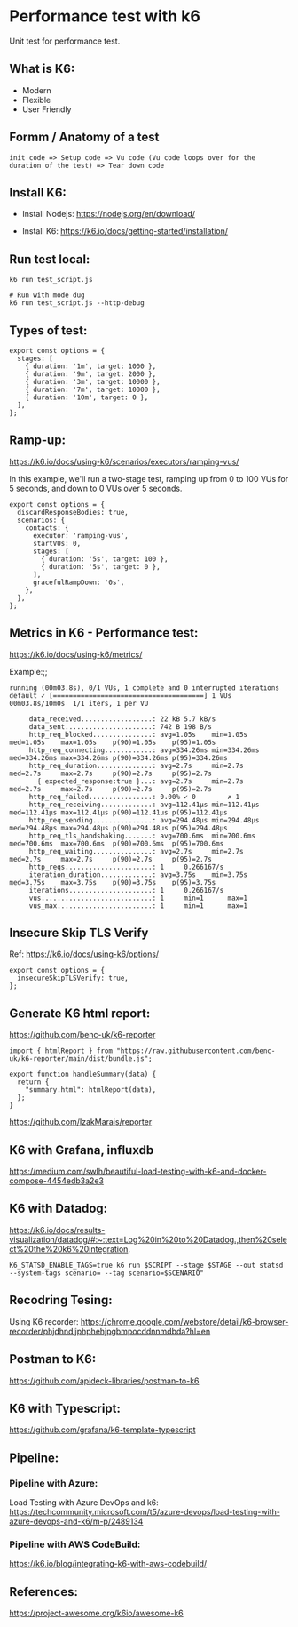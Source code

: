 # Performance test with k6

Unit test for performance test.

## What is K6:
+ Modern
+ Flexible
+ User Friendly

## Formm / Anatomy of a test

`init code => Setup code => Vu code (Vu code loops over for the duration of the test) => Tear down code`


## Install K6:

+ Install Nodejs: https://nodejs.org/en/download/

+ Install K6: https://k6.io/docs/getting-started/installation/

## Run test local:

```
k6 run test_script.js

# Run with mode dug
k6 run test_script.js --http-debug
```

## Types of test:

```
export const options = {
  stages: [
    { duration: '1m', target: 1000 },
    { duration: '9m', target: 2000 },
    { duration: '3m', target: 10000 },
    { duration: '7m', target: 10000 },
    { duration: '10m', target: 0 },
  ],
};
```

## Ramp-up:
https://k6.io/docs/using-k6/scenarios/executors/ramping-vus/

In this example, we'll run a two-stage test, ramping up from 0 to 100 VUs for 5 seconds, and down to 0 VUs over 5 seconds.

```
export const options = {
  discardResponseBodies: true,
  scenarios: {
    contacts: {
      executor: 'ramping-vus',
      startVUs: 0,
      stages: [
        { duration: '5s', target: 100 },
        { duration: '5s', target: 0 },
      ],
      gracefulRampDown: '0s',
    },
  },
};
```

## Metrics in K6 - Performance test:

https://k6.io/docs/using-k6/metrics/

Example:;;
```
running (00m03.8s), 0/1 VUs, 1 complete and 0 interrupted iterations
default ✓ [======================================] 1 VUs  00m03.8s/10m0s  1/1 iters, 1 per VU

     data_received..................: 22 kB 5.7 kB/s
     data_sent......................: 742 B 198 B/s
     http_req_blocked...............: avg=1.05s    min=1.05s    med=1.05s    max=1.05s    p(90)=1.05s    p(95)=1.05s
     http_req_connecting............: avg=334.26ms min=334.26ms med=334.26ms max=334.26ms p(90)=334.26ms p(95)=334.26ms
     http_req_duration..............: avg=2.7s     min=2.7s     med=2.7s     max=2.7s     p(90)=2.7s     p(95)=2.7s
       { expected_response:true }...: avg=2.7s     min=2.7s     med=2.7s     max=2.7s     p(90)=2.7s     p(95)=2.7s
     http_req_failed................: 0.00% ✓ 0        ✗ 1
     http_req_receiving.............: avg=112.41µs min=112.41µs med=112.41µs max=112.41µs p(90)=112.41µs p(95)=112.41µs
     http_req_sending...............: avg=294.48µs min=294.48µs med=294.48µs max=294.48µs p(90)=294.48µs p(95)=294.48µs
     http_req_tls_handshaking.......: avg=700.6ms  min=700.6ms  med=700.6ms  max=700.6ms  p(90)=700.6ms  p(95)=700.6ms
     http_req_waiting...............: avg=2.7s     min=2.7s     med=2.7s     max=2.7s     p(90)=2.7s     p(95)=2.7s
     http_reqs......................: 1     0.266167/s
     iteration_duration.............: avg=3.75s    min=3.75s    med=3.75s    max=3.75s    p(90)=3.75s    p(95)=3.75s
     iterations.....................: 1     0.266167/s
     vus............................: 1     min=1      max=1
     vus_max........................: 1     min=1      max=1
```
## Insecure Skip TLS Verify
Ref: https://k6.io/docs/using-k6/options/

```
export const options = {
  insecureSkipTLSVerify: true,
};
```

## Generate K6 html report:

https://github.com/benc-uk/k6-reporter

```
import { htmlReport } from "https://raw.githubusercontent.com/benc-uk/k6-reporter/main/dist/bundle.js";
````

```
export function handleSummary(data) {
  return {
    "summary.html": htmlReport(data),
  };
}
```
https://github.com/IzakMarais/reporter

## K6 with Grafana, influxdb
https://medium.com/swlh/beautiful-load-testing-with-k6-and-docker-compose-4454edb3a2e3

## K6 with Datadog:
https://k6.io/docs/results-visualization/datadog/#:~:text=Log%20in%20to%20Datadog.,then%20select%20the%20k6%20integration.

```
K6_STATSD_ENABLE_TAGS=true k6 run $SCRIPT --stage $STAGE --out statsd  --system-tags scenario= --tag scenario=$SCENARIO"
```


## Recodring Tesing:

Using K6 recorder: https://chrome.google.com/webstore/detail/k6-browser-recorder/phjdhndljphphehjpgbmpocddnnmdbda?hl=en

## Postman to K6: 

https://github.com/apideck-libraries/postman-to-k6

## K6 with Typescript:

https://github.com/grafana/k6-template-typescript

## Pipeline:
### Pipeline with Azure:
Load Testing with Azure DevOps and k6: https://techcommunity.microsoft.com/t5/azure-devops/load-testing-with-azure-devops-and-k6/m-p/2489134
### Pipeline with AWS CodeBuild: 
https://k6.io/blog/integrating-k6-with-aws-codebuild/


## References:
https://project-awesome.org/k6io/awesome-k6
